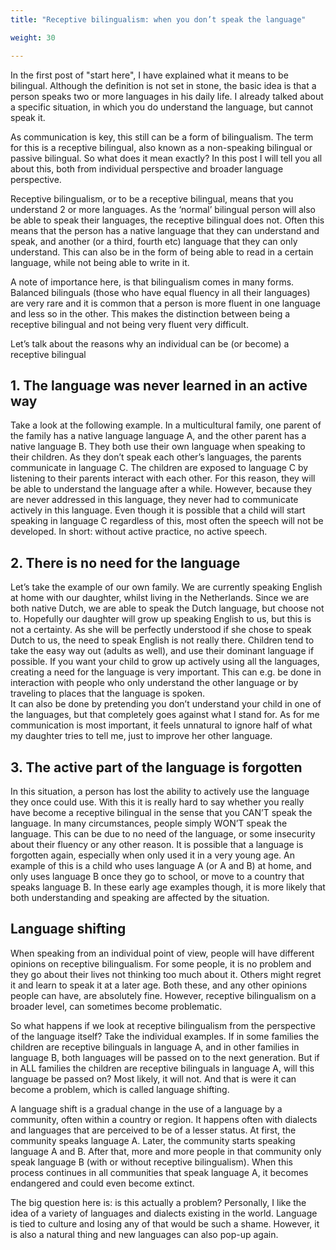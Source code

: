 ```yaml
---
title: "Receptive bilingualism: when you don’t speak the language"

weight: 30

---
```


In the first post of "start here", I have explained what it means to be bilingual. Although the definition is not set in stone, the basic idea is that a person speaks two or more languages in his daily life. I already talked about a specific situation, in which you do understand the language, but cannot speak it.
	
As communication is key, this still can be a form of bilingualism. The term for this is a receptive bilingual, also known as a non-speaking bilingual or passive bilingual. So what does it mean exactly? In this post I will tell you all about this, both from individual perspective and broader language perspective.

Receptive bilingualism, or to be a receptive bilingual, means that you understand 2 or more languages. As the ‘normal’ bilingual person will also be able to speak their languages, the receptive bilingual does not. Often this means that the person has a native language that they can understand and speak, and another (or a third, fourth etc) language that they can only understand. This can also be in the form of being able to read in a certain language, while not being able to write in it.

A note of importance here, is that bilingualism comes in many forms. Balanced bilinguals (those who have equal fluency in all their languages) are very rare and it is common that a person is more fluent in one language and less so in the other. This makes the distinction between being a receptive bilingual and not being very fluent very difficult.

Let’s talk about the reasons why an individual can be (or become) a receptive bilingual
## 1. The language was never learned in an active way
Take a look at the following example. In a multicultural family, one parent of the family has a native language language A, and the other parent has a native language B. They both use their own language when speaking to their children. As they don’t speak each other’s languages, the parents communicate in language C. The children are exposed to language C by listening to their parents interact with each other. For this reason, they will be able to understand the language after a while. However, because they are never addressed in this language, they never had to communicate actively in this language. Even though it is possible that a child will start speaking in language C regardless of this, most often the speech will not be developed. In short: without active practice, no active speech.

## 2. There is no need for the language
Let’s take the example of our own family. We are currently speaking English at home with our daughter, whilst living in the Netherlands. Since we are both native Dutch, we are able to speak the Dutch language, but choose not to. Hopefully our daughter will grow up speaking English to us, but this is not a certainty. As she will be perfectly understood if she chose to speak Dutch to us, the need to speak English is not really there. Children tend to take the easy way out (adults as well), and use their dominant language if possible. If you want your child to grow up actively using all the languages, creating a need for the language is very important. This can e.g. be done in interaction with people who only understand the other language or by traveling to places that the language is spoken.  
It can also be done by pretending you don’t understand your child in one of the languages, but that completely goes against what I stand for. As for me communication is most important, it feels unnatural to ignore half of what my daughter tries to tell me, just to improve her other language.

## 3. The active part of the language is forgotten
In this situation, a person has lost the ability to actively use the language they once could use. With this it is really hard to say whether you really have become a receptive bilingual in the sense that you CAN’T speak the language. In many circumstances, people simply WON’T speak the language. This can be due to no need of the language, or some insecurity about their fluency or any other reason. It is possible that a language is forgotten again, especially when only used it in a very young age. An example of this is a child who uses language A (or A and B) at home, and only uses language B once they go to school, or move to a country that speaks language B. In these early age examples though, it is more likely that both understanding and speaking are affected by the situation.

## Language shifting
When speaking from an individual point of view, people will have different opinions on receptive bilingualism. For some people, it is no problem and they go about their lives not thinking too much about it. Others might regret it and learn to speak it at a later age. Both these, and any other opinions people can have, are absolutely fine. However, receptive bilingualism on a broader level, can sometimes become problematic.

So what happens if we look at receptive bilingualism from the perspective of the language itself?
Take the individual examples. If in some families the children are receptive bilinguals in language A, and in other families in language B, both languages will be passed on to the next generation. But if in ALL families the children are receptive bilinguals in language A, will this language be passed on? Most likely, it will not. And that is were it can become a problem, which is called language shifting.
	
A language shift is a gradual change in the use of a language by a community, often within a country or region. It happens often with dialects and languages that are perceived to be of a lesser status. At first, the community speaks language A. Later, the community starts speaking language A and B. After that, more and more people in that community only speak language B (with or without receptive bilingualism). When this process continues in all communities that speak language A, it becomes endangered and could even become extinct.

The big question here is: is this actually a problem? Personally, I like the idea of a variety of languages and dialects existing in the world. Language is tied to culture and losing any of that would be such a shame. However, it is also a natural thing and new languages can also pop-up again. 